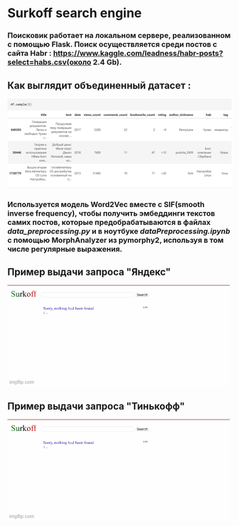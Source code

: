 # Surkoff search engine

### Поисковик работает на локальном сервере, реализованном с помощью **Flask**. Поиск осуществляется среди постов с сайта Habr : https://www.kaggle.com/leadness/habr-posts?select=habs.csv(около 2.4 Gb).

## Как выглядит объединенный датасет :
![alt text](https://github.com/surkovvv/TinkoffML_Fall2021/blob/main/search%20engine/dataframe.png)

### Используется модель Word2Vec вместе с SIF(smooth inverse frequency), чтобы получить эмбеддинги текстов самих постов, которые предобрабатываются в файлах _data_preprocessing.py_ и в ноутбуке _dataPreprocessing.ipynb_ с помощью **MorphAnalyzer** из **pymorphy2**, используя в том числе **регулярные выражения**. 


## Пример выдачи запроса "Яндекс"
![alt text](https://github.com/surkovvv/TinkoffML_Fall2021/blob/main/search%20engine/yandex.gif)


## Пример выдачи запроса "Тинькофф"
![alt text](https://github.com/surkovvv/TinkoffML_Fall2021/blob/main/search%20engine/tinkoff.gif)
